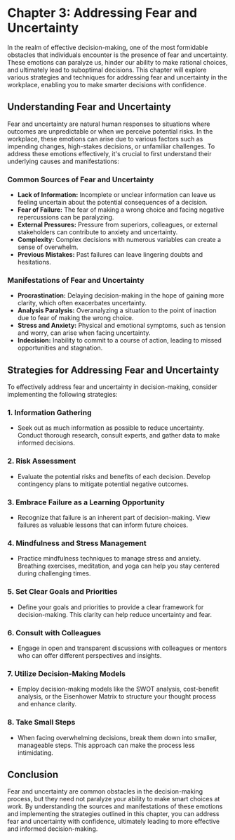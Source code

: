 Chapter 3: Addressing Fear and Uncertainty
==========================================

In the realm of effective decision-making, one of the most formidable obstacles that individuals encounter is the presence of fear and uncertainty. These emotions can paralyze us, hinder our ability to make rational choices, and ultimately lead to suboptimal decisions. This chapter will explore various strategies and techniques for addressing fear and uncertainty in the workplace, enabling you to make smarter decisions with confidence.

Understanding Fear and Uncertainty
----------------------------------

Fear and uncertainty are natural human responses to situations where outcomes are unpredictable or when we perceive potential risks. In the workplace, these emotions can arise due to various factors such as impending changes, high-stakes decisions, or unfamiliar challenges. To address these emotions effectively, it's crucial to first understand their underlying causes and manifestations:

### Common Sources of Fear and Uncertainty

* **Lack of Information:** Incomplete or unclear information can leave us feeling uncertain about the potential consequences of a decision.
* **Fear of Failure:** The fear of making a wrong choice and facing negative repercussions can be paralyzing.
* **External Pressures:** Pressure from superiors, colleagues, or external stakeholders can contribute to anxiety and uncertainty.
* **Complexity:** Complex decisions with numerous variables can create a sense of overwhelm.
* **Previous Mistakes:** Past failures can leave lingering doubts and hesitations.

### Manifestations of Fear and Uncertainty

* **Procrastination:** Delaying decision-making in the hope of gaining more clarity, which often exacerbates uncertainty.
* **Analysis Paralysis:** Overanalyzing a situation to the point of inaction due to fear of making the wrong choice.
* **Stress and Anxiety:** Physical and emotional symptoms, such as tension and worry, can arise when facing uncertainty.
* **Indecision:** Inability to commit to a course of action, leading to missed opportunities and stagnation.

Strategies for Addressing Fear and Uncertainty
----------------------------------------------

To effectively address fear and uncertainty in decision-making, consider implementing the following strategies:

### 1. **Information Gathering**

* Seek out as much information as possible to reduce uncertainty. Conduct thorough research, consult experts, and gather data to make informed decisions.

### 2. **Risk Assessment**

* Evaluate the potential risks and benefits of each decision. Develop contingency plans to mitigate potential negative outcomes.

### 3. **Embrace Failure as a Learning Opportunity**

* Recognize that failure is an inherent part of decision-making. View failures as valuable lessons that can inform future choices.

### 4. **Mindfulness and Stress Management**

* Practice mindfulness techniques to manage stress and anxiety. Breathing exercises, meditation, and yoga can help you stay centered during challenging times.

### 5. **Set Clear Goals and Priorities**

* Define your goals and priorities to provide a clear framework for decision-making. This clarity can help reduce uncertainty and fear.

### 6. **Consult with Colleagues**

* Engage in open and transparent discussions with colleagues or mentors who can offer different perspectives and insights.

### 7. **Utilize Decision-Making Models**

* Employ decision-making models like the SWOT analysis, cost-benefit analysis, or the Eisenhower Matrix to structure your thought process and enhance clarity.

### 8. **Take Small Steps**

* When facing overwhelming decisions, break them down into smaller, manageable steps. This approach can make the process less intimidating.

Conclusion
----------

Fear and uncertainty are common obstacles in the decision-making process, but they need not paralyze your ability to make smart choices at work. By understanding the sources and manifestations of these emotions and implementing the strategies outlined in this chapter, you can address fear and uncertainty with confidence, ultimately leading to more effective and informed decision-making.
